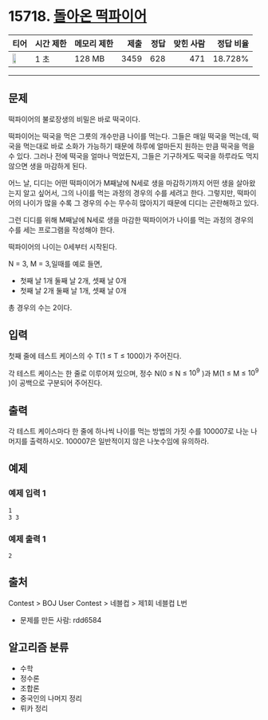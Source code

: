 # 15718. [돌아온 떡파이어](https://www.acmicpc.net/problem/15718)

| 티어 | 시간 제한 | 메모리 제한 | 제출 | 정답 | 맞힌 사람 | 정답 비율 |
|---|---|---|---:|---:|---:|---:|
| <img src="https://static.solved.ac/tier_small/18.svg" width="50%" /> | 1 초 | 128 MB | 3459 | 628 | 471 | 18.728% |

---

## 문제

떡파이어의 불로장생의 비밀은 바로 떡국이다.

떡파이어는 떡국을 먹은 그릇의 개수만큼 나이를 먹는다. 그들은 매일 떡국을 먹는데, 떡국을 먹는대로 바로 소화가 가능하기 때문에 하루에 얼마든지 원하는 만큼 떡국을 먹을 수 있다. 그러나 전에 떡국을 얼마나 먹었든지, 그들은 기구하게도 떡국을 하루라도 먹지 않으면 생을 마감하게 된다.

어느 날, 디디는 어떤 떡파이어가 M째날에 N세로 생을 마감하기까지 어떤 생을 살아왔는지 알고 싶어서, 그의 나이를 먹는 과정의 경우의 수를 세려고 한다. 그렇지만, 떡파이어의 나이가 많을 수록 그 경우의 수는 무수히 많아지기 때문에 디디는 곤란해하고 있다.

그런 디디를 위해 M째날에 N세로 생을 마감한 떡파이어가 나이를 먹는 과정의 경우의 수를 세는 프로그램을 작성해야 한다.

떡파이어의 나이는 0세부터 시작된다.

N = 3, M = 3,일때를 예로 들면,

- 첫째 날 1개 둘째 날 2개, 셋째 날 0개
- 첫째 날 2개 둘째 날 1개, 셋째 날 0개

총 경우의 수는 2이다.

## 입력

첫째 줄에 테스트 케이스의 수 T(1 ≤ T ≤ 1000)가 주어진다.

각 테스트 케이스는 한 줄로 이루어져 있으며, 정수 N(0 ≤ N ≤ $10^{9}$
)과 M(1 ≤ M ≤ $10^{9}$
)이 공백으로 구분되어 주어진다.

## 출력

각 테스트 케이스마다 한 줄에 하나씩 나이를 먹는 방법의 가짓 수를 100007로 나눈 나머지를 출력하시오. 100007은 일반적이지 않은 나눗수임에 유의하라.

## 예제

### 예제 입력 1

```
1
3 3
```

### 예제 출력 1

```
2
```

## 출처

Contest
\> 
BOJ User Contest
\> 
네블컵
\> 
제1회 네블컵
L번

- 문제를 만든 사람: rdd6584

## 알고리즘 분류

- 수학
- 정수론
- 조합론
- 중국인의 나머지 정리
- 뤼카 정리

